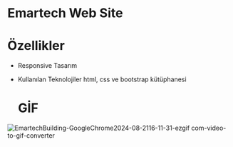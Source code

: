 # Emartech Web Site
# Özellikler
- Responsive Tasarım
 
- Kullanılan Teknolojiler html, css ve bootstrap kütüphanesi
  # GİF
 ![EmartechBuilding-GoogleChrome2024-08-2116-11-31-ezgif com-video-to-gif-converter](https://github.com/user-attachments/assets/214e71c6-8362-4309-9b24-38413d4c6a80)
